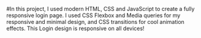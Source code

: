 #In this project, I used modern HTML, CSS and JavaScript to create a fully responsive login page. I used CSS Flexbox and Media queries for my responsive and minimal design, and CSS transitions for cool animation effects. This Login design is responsive on all devices!
